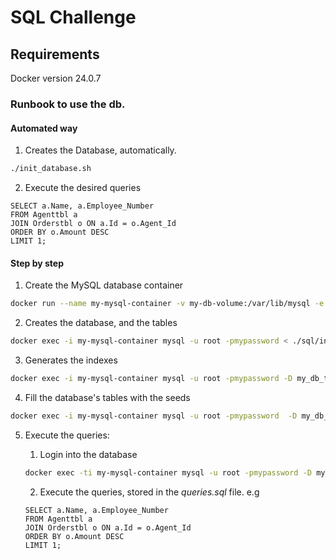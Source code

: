 # SQL Challenge

## Requirements
Docker version 24.0.7

### Runbook to use the db.

#### Automated way
1. Creates the Database, automatically.
```bash
./init_database.sh
```

2. Execute the desired queries
```mysql
SELECT a.Name, a.Employee_Number
FROM Agenttbl a
JOIN Orderstbl o ON a.Id = o.Agent_Id
ORDER BY o.Amount DESC
LIMIT 1;
```

#### Step by step
1. Create the MySQL database container
```bash
docker run --name my-mysql-container -v my-db-volume:/var/lib/mysql -e MYSQL_ROOT_PASSWORD=mypassword -d mysql
```

2. Creates the database, and the tables
```bash
docker exec -i my-mysql-container mysql -u root -pmypassword < ./sql/init.sql
```

3. Generates the indexes
```bash
docker exec -i my-mysql-container mysql -u root -pmypassword -D my_db_test < ./sql/indexes.sql
```

4. Fill the database's tables with the seeds
```bash
docker exec -i my-mysql-container mysql -u root -pmypassword  -D my_db_test < ./sql/seeds.sql
```

5. Execute the queries:

    1. Login into the database
    ```bash
    docker exec -ti my-mysql-container mysql -u root -pmypassword -D my_db_test
    ```

    2. Execute the queries, stored in the *queries.sql* file. e.g
    ```mysql
    SELECT a.Name, a.Employee_Number
    FROM Agenttbl a
    JOIN Orderstbl o ON a.Id = o.Agent_Id
    ORDER BY o.Amount DESC
    LIMIT 1;
    ```

